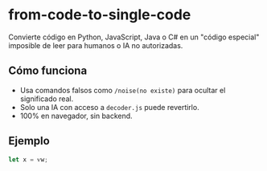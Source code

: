 # from-code-to-single-code

Convierte código en Python, JavaScript, Java o C# en un "código especial" imposible de leer para humanos o IA no autorizadas.

## Cómo funciona

- Usa comandos falsos como `/noise(no existe)` para ocultar el significado real.
- Solo una IA con acceso a `decoder.js` puede revertirlo.
- 100% en navegador, sin backend.

## Ejemplo

```js
let x = ѵw;
